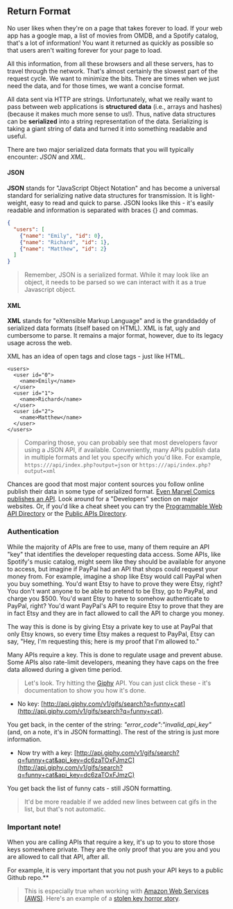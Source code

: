 ## Return Format

No user likes when they're on a page that takes forever to load. If your web app has a google map, a list of movies from OMDB, and a Spotify catalog, that's a lot of information! You want it returned as quickly as possible so that users aren't waiting forever for your page to load.

All this information, from all these browsers and all these servers, has to travel through the network. That's almost certainly the slowest part of the request cycle. We want to minimize the bits. There are times when we just need the data, and for those times, we want a concise format.

All data sent via HTTP are strings. Unfortunately, what we really want to pass between web applications is **structured data** (i.e., arrays and hashes) (because it makes much more sense to us!). Thus, native data structures can be **serialized** into a string representation of the data. Serializing is taking a giant string of data and turned it into something readable and useful.

There are two major serialized data formats that you will typically encounter: _JSON_ and _XML_.

#### JSON

**JSON** stands for "JavaScript Object Notation" and has become a universal standard for serializing native data structures for transmission. It is light-weight, easy to read and quick to parse. JSON looks like this - it's easily readable and information is separated with braces {} and commas.

```json
{
  "users": [
    {"name": "Emily", "id": 0},
    {"name": "Richard", "id": 1},
    {"name": "Matthew", "id": 2}
  ]
}
```
> Remember, JSON is a serialized format. While it may look like an object, it needs to be parsed so we can interact with it as a true Javascript object.

#### XML

**XML** stands for "eXtensible Markup Language" and is the granddaddy of serialized data formats (itself based on HTML). XML is fat, ugly and cumbersome to parse. It remains a major format, however, due to its legacy usage across the web.

XML has an idea of open tags and close tags - just like HTML.

```
<users>
  <user id="0">
    <name>Emily</name>
  </user>
  <user id="1">
    <name>Richard</name>
  </user>
  <user id="2">
    <name>Matthew</name>
  </user>
</users>
```


> Comparing those, you can probably see that most developers favor using a JSON API, if available. Conveniently, many APIs publish data in multiple formats and let you specify which you'd like. For example,
`https:///api/index.php?output=json` or
`https:///api/index.php?output=xml`




Chances are good that most major content sources you follow online publish their data in some type of serialized format. [Even Marvel Comics publishes an API](http://developer.marvel.com/documentation/getting_started). Look around for a "Developers" section on major websites. Or, if you'd like a cheat sheet you can try the [Programmable Web API Directory](http://www.programmableweb.com/apis/directory) or the [Public APIs Directory](http://www.publicapis.com/).

### Authentication

While the majority of APIs are free to use, many of them require an API "key" that identifies the developer requesting data access. Some APIs, like Spotify's music catalog, might seem like they should be available for anyone to access, but imagine if PayPal had an API that shops could request your money from. For example, imagine a shop like Etsy would call PayPal when you buy something. You'd want Etsy to have to prove they were Etsy, right? You don't want anyone to be able to pretend to be Etsy, go to PayPal, and charge you $500. You'd want Etsy to have to somehow authenticate to PayPal, right? You'd want PayPal's API to require Etsy to prove that they are in fact Etsy and they are in fact allowed to call the API to charge you money.

The way this is done is by giving Etsy a private key to use at PayPal that only Etsy knows, so every time Etsy makes a request to PayPal, Etsy can say, "Hey, I'm requesting this; here is my proof that I'm allowed to."

Many APIs require a key. This is done to regulate usage and prevent abuse. Some APIs also rate-limit developers, meaning they have caps on the free data allowed during a given time period.

> Let's look. Try hitting the [Giphy](https://api.giphy.com/) API. You can just click these - it's documentation to show you how it's done.

* No key: [http://api.giphy.com/v1/gifs/search?q=funny+cat](http://api.giphy.com/v1/gifs/search?q=funny+cat).

You get back, in the center of the string: *"error_code":"invalid_api_key"* (and, on a note, it's in JSON formatting). The rest of the string is just more information.

* Now try with a key: [http://api.giphy.com/v1/gifs/search?q=funny+cat&api_key=dc6zaTOxFJmzC](http://api.giphy.com/v1/gifs/search?q=funny+cat&api_key=dc6zaTOxFJmzC)

You get back the list of funny cats - still JSON formatting.
 > It'd be more readable if we added new lines between cat gifs in the list, but that's not automatic.


### Important note!
When you are calling APIs that require a key, it's up to you to store those keys somewhere private. They are the only proof that you are you and you are allowed to call that API, after all.

For example, it is very important that you not push your API keys to a public Github repo.**

> This is especially true when working with [Amazon Web Services (AWS)](https://aws.amazon.com/). Here's an example of a [stolen key horror story](https://wptavern.com/ryan-hellyers-aws-nightmare-leaked-access-keys-result-in-a-6000-bill-overnight).
